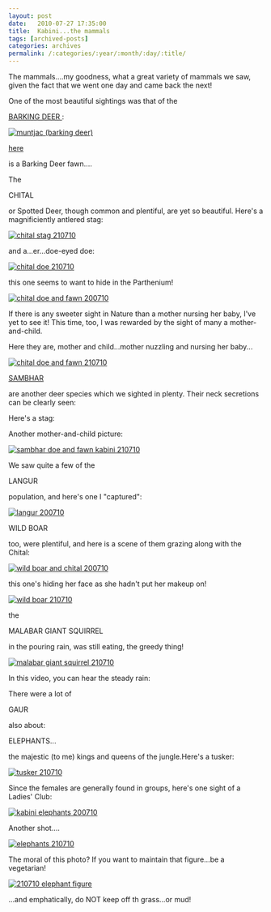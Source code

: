 ```yaml
---
layout: post
date:	2010-07-27 17:35:00
title:  Kabini...the mammals
tags: [archived-posts]
categories: archives
permalink: /:categories/:year/:month/:day/:title/
---
```

The mammals....my goodness, what a great variety of mammals we saw, given the fact that we went one day and came back the next!

One of the most beautiful sightings was that of the 

<a href="http://en.wikipedia.org/wiki/Indian_Muntjac">BARKING DEER </a>:


<a href="http://s835.photobucket.com/albums/zz275/dffrntpx/?action=view&amp;current=IMG_6846.jpg" target="_blank"><img src="http://i835.photobucket.com/albums/zz275/dffrntpx/IMG_6846.jpg" border="0" alt="muntjac (barking deer)"></a>




<lj-cut text="many mammals here....">

<a href="http://picasaweb.google.com/mohandeepa/Kabini20210710Jlrntp#5497442886367380946"> here </a> 

is a Barking Deer fawn....


The 

CHITAL 

or Spotted Deer, though common and plentiful, are yet so beautiful. Here's a magnificiently antlered stag:


<a href="http://s835.photobucket.com/albums/zz275/dffrntpx/?action=view&amp;current=IMG_8014.jpg" target="_blank"><img src="http://i835.photobucket.com/albums/zz275/dffrntpx/IMG_8014.jpg" border="0" alt="chital stag 210710"></a>

and a...er...doe-eyed doe:

<a href="http://s835.photobucket.com/albums/zz275/dffrntpx/?action=view&amp;current=IMG_6774.jpg" target="_blank"><img src="http://i835.photobucket.com/albums/zz275/dffrntpx/IMG_6774.jpg" border="0" alt="chital doe 210710"></a>

this one seems to want to hide in the Parthenium!

<a href="http://s835.photobucket.com/albums/zz275/dffrntpx/?action=view&amp;current=IMG_6497.jpg" target="_blank"><img src="http://i835.photobucket.com/albums/zz275/dffrntpx/IMG_6497.jpg" border="0" alt="chital doe and fawn 200710"></a>

If there is any sweeter sight in Nature than a mother nursing her baby, I've yet to see it! This time, too, I was rewarded by the sight of many a mother-and-child.

Here they are, mother and child...mother nuzzling and nursing her baby...


<a href="http://s835.photobucket.com/albums/zz275/dffrntpx/?action=view&amp;current=IMG_8288.jpg" target="_blank"><img src="http://i835.photobucket.com/albums/zz275/dffrntpx/IMG_8288.jpg" border="0" alt="chital doe and fawn 210710"></a>

<a href="http://en.wikipedia.org/wiki/Sambar_%28deer%29"> SAMBHAR </a>

are another deer species which we sighted in plenty. Their neck secretions can be clearly seen:


<lj-embed id="425"/>


Here's a stag:

<lj-embed id="426"/>

Another mother-and-child picture:

<a href="http://s835.photobucket.com/albums/zz275/dffrntpx/?action=view&amp;current=IMG_8308.jpg" target="_blank"><img src="http://i835.photobucket.com/albums/zz275/dffrntpx/IMG_8308.jpg" border="0" alt="sambhar doe and fawn kabini 210710"></a>


We saw quite a few of the 

LANGUR

population, and here's one I "captured":


<a href="http://s835.photobucket.com/albums/zz275/dffrntpx/?action=view&amp;current=IMG_8296.jpg" target="_blank"><img src="http://i835.photobucket.com/albums/zz275/dffrntpx/IMG_8296.jpg" border="0" alt="langur 200710"></a>

WILD BOAR

too, were plentiful, and here is a scene of them grazing along with the Chital:


<a href="http://s835.photobucket.com/albums/zz275/dffrntpx/?action=view&amp;current=IMG_7925.jpg" target="_blank"><img src="http://i835.photobucket.com/albums/zz275/dffrntpx/IMG_7925.jpg" border="0" alt="wild boar and chital 200710"></a>

this one's hiding her face as she hadn't put her makeup on!

<a href="http://s835.photobucket.com/albums/zz275/dffrntpx/?action=view&amp;current=IMG_6482.jpg" target="_blank"><img src="http://i835.photobucket.com/albums/zz275/dffrntpx/IMG_6482.jpg" border="0" alt="wild boar 210710"></a>


the

MALABAR GIANT SQUIRREL

in the pouring rain, was still eating, the greedy thing!

<a href="http://s835.photobucket.com/albums/zz275/dffrntpx/?action=view&amp;current=IMG_6477.jpg" target="_blank"><img src="http://i835.photobucket.com/albums/zz275/dffrntpx/IMG_6477.jpg" border="0" alt="malabar giant squirrel 210710"></a>

In this video, you can hear the steady rain:


<lj-embed id="427"/>

There were a lot of

GAUR

also about:

<lj-embed id="428"/>


ELEPHANTS...

the majestic (to me) kings and queens of the jungle.Here's a tusker:

<a href="http://s835.photobucket.com/albums/zz275/dffrntpx/?action=view&amp;current=IMG_7990.jpg" target="_blank"><img src="http://i835.photobucket.com/albums/zz275/dffrntpx/IMG_7990.jpg" border="0" alt="tusker 210710"></a>

Since the females are generally found in groups, here's one sight of a Ladies' Club:

<a href="http://s835.photobucket.com/albums/zz275/dffrntpx/?action=view&amp;current=IMG_7939.jpg" target="_blank"><img src="http://i835.photobucket.com/albums/zz275/dffrntpx/IMG_7939.jpg" border="0" alt="kabini elephants 200710"></a>

Another shot....

<a href="http://s835.photobucket.com/albums/zz275/dffrntpx/?action=view&amp;current=IMG_6558.jpg" target="_blank"><img src="http://i835.photobucket.com/albums/zz275/dffrntpx/IMG_6558.jpg" border="0" alt="elephants 210710"></a>

</lj-cut>


The moral of this photo? If you want to maintain that figure...be a vegetarian!

<a href="http://s835.photobucket.com/albums/zz275/dffrntpx/?action=view&amp;current=IMG_6559.jpg" target="_blank"><img src="http://i835.photobucket.com/albums/zz275/dffrntpx/IMG_6559.jpg" border="0" alt="210710 elephant figure"></a>

...and emphatically, do NOT keep off th grass...or mud!

<lj-embed id="429"/>
